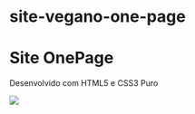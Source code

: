 # site-vegano-one-page
<h1>Site OnePage</h1>
<p>Desenvolvido com HTML5 e CSS3 Puro</p>
<img src="http://ideiasst.com.br/gitgif/site-vegano.png">
